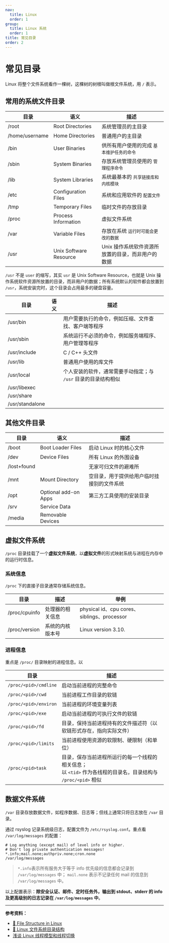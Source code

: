 ```yaml
---
nav:
  title: Linux
  order: 1
group:
  title: Linux 系统
  order: 1
title: 常见目录
order: 2
---
```


# 常见目录

Linux 将整个文件系统看作一棵树，这棵树的树根叫做根文件系统，用 `/` 表示。

## 常用的系统文件目录

| 目录           | 语义                   | 描述                                              |
| -------------- | ---------------------- | ------------------------------------------------- |
| /root          | Root Directories       | 系统管理员的主目录                                |
| /home/username | Home Directories       | 普通用户的主目录                                  |
| /bin           | User Binaries          | 供所有用户使用的完成 `基本维护任务的命令`         |
| /sbin          | System Binaries        | 存放系统管理员使用的 `管理程序命令`               |
| /lib           | System Libraries       | 系统最基本的 `共享链接库和内核模块`               |
| /etc           | Configuration Files    | 系统和应用软件的 `配置文件`                       |
| /tmp           | Temporary Files        | 临时文件的存放目录                                |
| /proc          | Process Information    | 虚拟文件系统                                      |
| /var           | Variable Files         | 存放在系统 `运行时可能会更改的数据`               |
| /usr           | Unix Software Resource | Unix 操作系统软件资源所放置的目录，而非用户的数据 |

`/usr` 不是 `user` 的缩写，其实 `usr` 是 Unix Software Resource，也就是 Unix 操作系统软件资源所放置的目录，而非用户的数据；所有系统默认的软件都会放置到 `/usr`，系统安装完时，这个目录会占用最多的硬盘容量。

| 目录            | 语义 | 描述                                                           |
| --------------- | ---- | -------------------------------------------------------------- |
| /usr/bin        |      | 用户需要执行的命令，例如压缩、文件查找、客户端等程序           |
| /usr/sbin       |      | 系统运行不必须的命令，例如服务端程序、用户管理等程序           |
| /usr/include    |      | C / C++ 头文件                                                 |
| /usr/lib        |      | 普通用户使用的库文件                                           |
| /usr/local      |      | 个人安装的软件，通常需要手动指定；与 `/usr` 目录的目录结构相似 |
| /usr/libexec    |      |                                                                |
| /usr/share      |      |                                                                |
| /usr/standalone |      |                                                                |

## 其他文件目录

| 目录        | 语义                 | 描述                                       |
| ----------- | -------------------- | ------------------------------------------ |
| /boot       | Boot Loader Files    | 启动 Linux 时的核心文件                    |
| /dev        | Device Files         | 所有 Linux 的外围设备                      |
| /lost+found |                      | 无家可归文件的避难所                       |
| /mnt        | Mount Directory      | 空目录，用于提供给用户临时挂接别的文件系统 |
| /opt        | Optional add-on Apps | 第三方工具使用的安装目录                   |
| /srv        | Service Data         |                                            |
| /media      | Removable Devices    |                                            |

## 虚拟文件系统

`/proc` 目录挂载了一个**虚拟文件系统**，以**虚拟文件**的形式映射系统与进程在内存中的运行时信息。

### 系统信息

`/proc` 下的直接子目录通常存储系统信息。

| 目录          | 描述             | 举例                                        |
| ------------- | ---------------- | ------------------------------------------- |
| /proc/cpuinfo | 处理器的相关信息 | physical id、cpu cores、siblings、processor |
| /proc/version | 系统的内核版本号 | Linux version 3.10.                         |

### 进程信息

重点是 `/proc/` 目录映射的进程信息。以

| 目录                  | 描述                                                                                                              |
| --------------------- | ----------------------------------------------------------------------------------------------------------------- |
| `/proc/<pid>/cmdline` | 启动当前进程的完整命令                                                                                            |
| `/proc/<pid>/cwd`     | 当前进程工作目录的软链                                                                                            |
| `/proc/<pid>/environ` | 当前进程的环境变量列表                                                                                            |
| `/proc/<pid>/exe`     | 启动当前进程的可执行文件的软链                                                                                    |
| `/proc/<pid>/fd`      | 目录，保持当前进程持有的文件描述符（以软链形式存在，指向实际文件）                                                |
| `/proc/<pid>/limits`  | 当前进程使用资源的软限制、硬限制（和单位）                                                                        |
| `/proc/<pid>task`     | 目录，保存当前进程所运行的每一个线程的相关信息；<br/>以 `<tid>` 作为各线程的目录名，目录结构与 `/proc/<pid>` 相似 |

## 数据文件系统

`/var` 目录存放数据文件，如程序数据、日志等；但线上通常只将日志放在 `/var` 目录。

通过 rsyslog 记录系统级日志，配置文件为 `/etc/rsyslog.conf`。重点看 `/var/log/messages` 的配置：

```
# Log anything (except mail) of level info or higher.
# Don't log private authentication messages!
*.info;mail.none;authpriv.none;cron.none                /var/log/messages
```

> `*.info`表示所有服务大于等于 info 优先级的信息都会记录到 `/var/log/messages` 中； `mail.none` 表示不记录任何 mail 的信息到 `/var/log/messages` 中。

以上配置表示：**除安全认证、邮件、定时任务外，输出到 stdout、stderr 的 info 及更高级别的日志记录在 `/var/log/messages` 中**。

---

**参考资料：**

- [📝 File Structure in Linux](https://ossbymanu.blogspot.com/2012/02/file-structure-in-linux.html)
- [📝 Linux 文件系统目录结构](https://juejin.im/post/5aaf1975f265da239d4918b9)
- [浅谈 Linux 线程模型和线程切换](<[https://monkeysayhi.github.io/2017/11/29/%E6%B5%85%E8%B0%88linux%E7%BA%BF%E7%A8%8B%E6%A8%A1%E5%9E%8B%E5%92%8C%E7%BA%BF%E7%A8%8B%E5%88%87%E6%8D%A2/](https://monkeysayhi.github.io/2017/11/29/浅谈linux线程模型和线程切换/)>)
